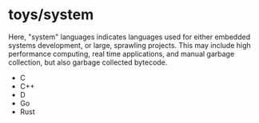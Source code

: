 # toys/system

Here, "system" languages indicates languages used for either embedded systems development, or large, sprawling projects. This may include high performance computing, real time applications, and manual garbage collection, but also garbage collected bytecode.

* C
* C++
* D
* Go
* Rust
